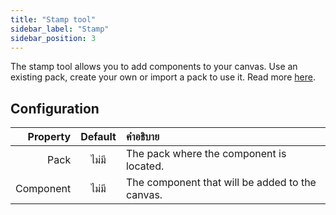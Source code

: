 ```yaml
---
title: "Stamp tool"
sidebar_label: "Stamp"
sidebar_position: 3
---
```


The stamp tool allows you to add components to your canvas. Use an existing pack, create your own or import a pack to use it. Read more [here](../pack).

## Configuration

|  Property | Default | คำอธิบาย                                        |
| ---------:|:-------:|:----------------------------------------------- |
|      Pack |  ไม่มี  | The pack where the component is located.        |
| Component |  ไม่มี  | The component that will be added to the canvas. |
